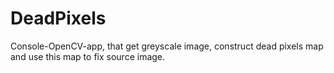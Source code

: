 # DeadPixels
Console-OpenCV-app, that get greyscale image, construct dead pixels map and use this map to fix source image.
